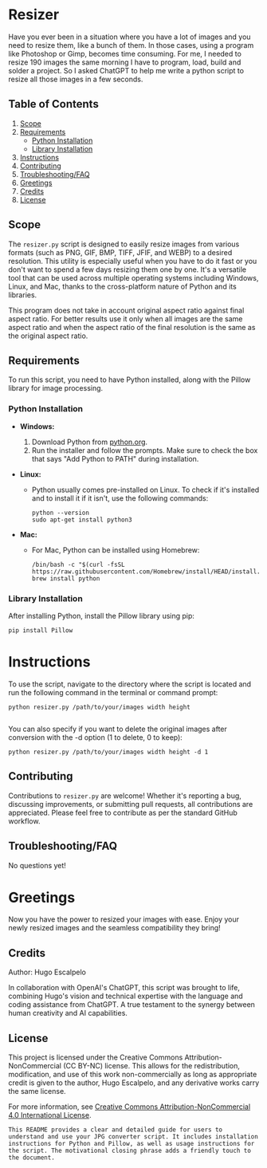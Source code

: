 # Resizer

Have you ever been in a situation where you have a lot of images and you need to resize them, like a bunch of them. In those cases, using a program like Photoshop or Gimp, becomes time consuming. For me, I needed to resize 190 images the same morning I have to program, load, build and solder a project. So I asked ChatGPT to help me write a python script to resize all those images in a few seconds.

## Table of Contents
1. [Scope](#scope)
2. [Requirements](#requirements)
   - [Python Installation](#python-installation)
   - [Library Installation](#library-installation)
3. [Instructions](#instructions)
4. [Contributing](#contributing)
5. [Troubleshooting/FAQ](#troubleshootingfaq)
6. [Greetings](#greetings)
7. [Credits](#credits)
8. [License](#license)

## Scope

The `resizer.py` script is designed to easily resize images from various formats (such as PNG, GIF, BMP, TIFF, JFIF, and WEBP) to a desired resolution. This utility is especially useful when you have to do it fast or you don't want to spend a few days resizing them one by one. It's a versatile tool that can be used across multiple operating systems including Windows, Linux, and Mac, thanks to the cross-platform nature of Python and its libraries.

This program does not take in account original aspect ratio against final aspect ratio. For better results use it only when all images are the same aspect ratio and when the aspect ratio of the final resolution is the same as the original aspect ratio.

## Requirements

To run this script, you need to have Python installed, along with the Pillow library for image processing.

### Python Installation

- **Windows:**
  1. Download Python from [python.org](https://www.python.org/downloads/windows/).
  2. Run the installer and follow the prompts. Make sure to check the box that says "Add Python to PATH" during installation.

- **Linux:**
  - Python usually comes pre-installed on Linux. To check if it's installed and to install it if it isn't, use the following commands:
    ```
    python --version
    sudo apt-get install python3
    ```

- **Mac:**
  - For Mac, Python can be installed using Homebrew:
    ```
    /bin/bash -c "$(curl -fsSL https://raw.githubusercontent.com/Homebrew/install/HEAD/install.sh)"
    brew install python
    ```

### Library Installation

After installing Python, install the Pillow library using pip:

```
pip install Pillow
```

# Instructions

To use the script, navigate to the directory where the script is located and run the following command in the terminal or command prompt:

```
python resizer.py /path/to/your/images width height
 
```

You can also specify if you want to delete the original images after conversion with the -d option (1 to delete, 0 to keep):

```
python resizer.py /path/to/your/images width height -d 1
```
## Contributing

Contributions to `resizer.py` are welcome! Whether it's reporting a bug, discussing improvements, or submitting pull requests, all contributions are appreciated. Please feel free to contribute as per the standard GitHub workflow.

## Troubleshooting/FAQ

No questions yet!

# Greetings

Now you have the power to resized your images with ease. Enjoy your newly resized images and the seamless compatibility they bring!

## Credits

Author: Hugo Escalpelo

In collaboration with OpenAI's ChatGPT, this script was brought to life, combining Hugo's vision and technical expertise with the language and coding assistance from ChatGPT. A true testament to the synergy between human creativity and AI capabilities.

## License

This project is licensed under the Creative Commons Attribution-NonCommercial (CC BY-NC) license. This allows for the redistribution, modification, and use of this work non-commercially as long as appropriate credit is given to the author, Hugo Escalpelo, and any derivative works carry the same license. 

For more information, see [Creative Commons Attribution-NonCommercial 4.0 International License](https://creativecommons.org/licenses/by-nc/4.0/).

```
This README provides a clear and detailed guide for users to understand and use your JPG converter script. It includes installation instructions for Python and Pillow, as well as usage instructions for the script. The motivational closing phrase adds a friendly touch to the document.
```